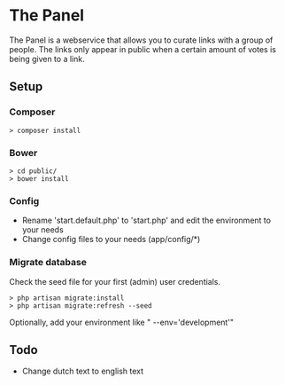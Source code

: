# The Panel

The Panel is a webservice that allows you to curate links with a group of people. The links only appear in public when a certain amount of votes is being given to a link.

## Setup

### Composer

	> composer install

### Bower

	> cd public/
	> bower install

### Config

- Rename 'start.default.php' to 'start.php' and edit the environment to your needs
- Change config files to your needs (app/config/*)

### Migrate database

Check the seed file for your first (admin) user credentials.

	> php artisan migrate:install
	> php artisan migrate:refresh --seed

Optionally, add your environment like " --env='development'"

## Todo

- Change dutch text to english text